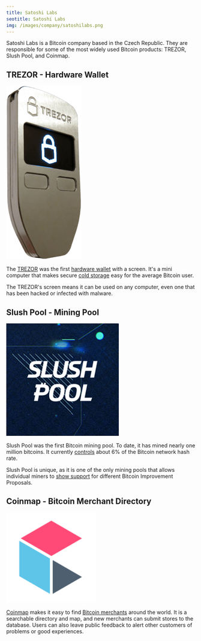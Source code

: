 ```yaml
---
title: Satoshi Labs
seotitle: Satoshi Labs 
img: /images/company/satoshilabs.png
---
```

Satoshi Labs is a Bitcoin company based in the Czech Republic. They are responsible for some of the most widely used Bitcoin products: TREZOR, Slush Pool, and Coinmap. 

## TREZOR - Hardware Wallet 
<img src="/images/trezor-p.png" class="pull-left auto-img-h" alt="trezor-p">

The [TREZOR](/trezor-review-bitcoin-hardware-wallet/) was the first [hardware wallet](/en/find-the-best-bitcoin-wallet/) with a screen. It's a mini computer that makes secure [cold storage](/bitcoin-cold-storage-guide/) easy for the average Bitcoin user.

The TREZOR's screen means it can be used on any computer, even one that has been hacked or infected with malware.  

## Slush Pool - Mining Pool

<img src="/images/slushpool.png" class="pull-left auto-img-h" alt="trezor-p">

Slush Pool was the first Bitcoin mining pool. To date, it has mined nearly one million bitcoins. It currently [controls](https://www.bitcoinmining.com/bitcoin-mining-pools/) about 6% of the Bitcoin network hash rate. 

Slush Pool is unique, as it is one of the only mining pools that allows individual miners to [show support](https://slushpool.com/stats/) for different Bitcoin Improvement Proposals. 

## Coinmap - Bitcoin Merchant Directory

<img src="/images/coinmap.png" class="pull-left auto-img-h" alt="trezor-p">
 
[Coinmap](https://coinmap.org/welcome/) makes it easy to find [Bitcoin merchants](/en/merchant-tools/) around the world. It is a searchable directory and map, and new merchants can submit stores to the database. Users can also leave public feedback to alert other customers of problems or good experiences.
